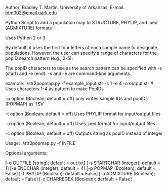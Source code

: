 Author: 
Bradley T. Martin, University of Arkansas; 
E-mail: btm002@email.uark.edu

Python Script to add a population map to STRUCTURE, PHYLIP, and .ped (ADMIXTURE) formats

Uses Python 2 or 3

By default, it uses the first four letters of each sample name to designate populations.
However, the user can specify a range of characters for the popID search pattern (e.g., 2-5).

The popID characters to use as the search pattern can be specified with -s (start) and -e (end).
-s and -e are command-line arguments.

example: ./str2popmap.py -f example_input.str -s 1 -e 4 -o output.str # Uses characters 1-4 as pattern
to make PopIDs

-p option (Boolean; default = off) only writes sample IDs and popIDs (POPMAP) as TSV

-t option (Boolean; default = off) Uses PHYLIP format for input/output files

-a option (Boolean; default = off) Uses .ped format for input/output files

-c option (Boolean; default = off) Outputs string as popID instead of integer

Usage: ./str2popmap.py -f INFILE

Optional arguments:

[-o OUTFILE (string); default = out.txt]
[-s STARTCHAR (integer); default = 1] 
[-e ENDCHAR (integer); default = 4]
[-p POPMAP (Boolean); default = False]
[-t PHYLIP (Boolean); default = False]
[-a ADMIXTURE (Boolean); default = False]
[-c CHARREGEX (Boolean); derfault = False]
